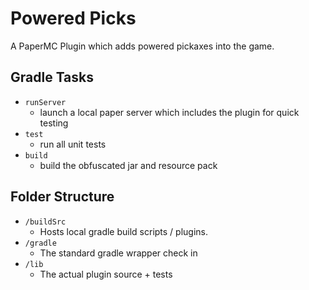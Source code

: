 # Powered Picks

A PaperMC Plugin which adds powered pickaxes into the game.

## Gradle Tasks

- `runServer`
  - launch a local paper server which includes the plugin for quick testing
- `test`
  - run all unit tests
- `build`
  - build the obfuscated jar and resource pack

## Folder Structure

- `/buildSrc`
  - Hosts local gradle build scripts / plugins.
- `/gradle`
  - The standard gradle wrapper check in
- `/lib`
  - The actual plugin source + tests
